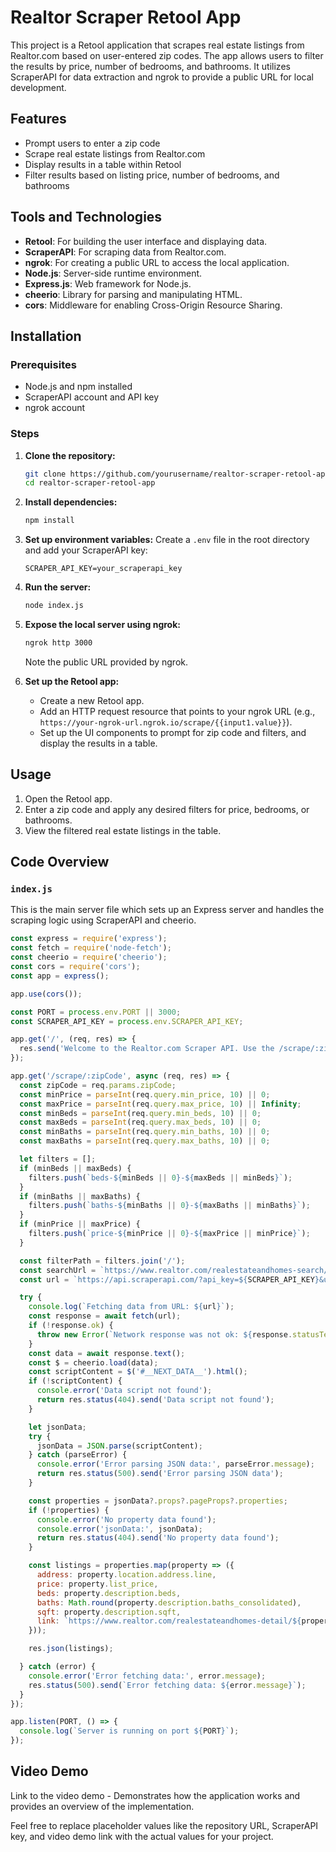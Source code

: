 # Realtor Scraper Retool App

This project is a Retool application that scrapes real estate listings from Realtor.com based on user-entered zip codes. The app allows users to filter the results by price, number of bedrooms, and bathrooms. It utilizes ScraperAPI for data extraction and ngrok to provide a public URL for local development.

## Features

- Prompt users to enter a zip code
- Scrape real estate listings from Realtor.com
- Display results in a table within Retool
- Filter results based on listing price, number of bedrooms, and bathrooms

## Tools and Technologies

- **Retool**: For building the user interface and displaying data.
- **ScraperAPI**: For scraping data from Realtor.com.
- **ngrok**: For creating a public URL to access the local application.
- **Node.js**: Server-side runtime environment.
- **Express.js**: Web framework for Node.js.
- **cheerio**: Library for parsing and manipulating HTML.
- **cors**: Middleware for enabling Cross-Origin Resource Sharing.

## Installation

### Prerequisites

- Node.js and npm installed
- ScraperAPI account and API key
- ngrok account

### Steps

1. **Clone the repository:**
    ```sh
    git clone https://github.com/yourusername/realtor-scraper-retool-app.git
    cd realtor-scraper-retool-app
    ```

2. **Install dependencies:**
    ```sh
    npm install
    ```

3. **Set up environment variables:**
    Create a `.env` file in the root directory and add your ScraperAPI key:
    ```env
    SCRAPER_API_KEY=your_scraperapi_key
    ```

4. **Run the server:**
    ```sh
    node index.js
    ```

5. **Expose the local server using ngrok:**
    ```sh
    ngrok http 3000
    ```
    Note the public URL provided by ngrok.

6. **Set up the Retool app:**
    - Create a new Retool app.
    - Add an HTTP request resource that points to your ngrok URL (e.g., `https://your-ngrok-url.ngrok.io/scrape/{{input1.value}}`).
    - Set up the UI components to prompt for zip code and filters, and display the results in a table.

## Usage

1. Open the Retool app.
2. Enter a zip code and apply any desired filters for price, bedrooms, or bathrooms.
3. View the filtered real estate listings in the table.

## Code Overview

### `index.js`
This is the main server file which sets up an Express server and handles the scraping logic using ScraperAPI and cheerio.

```javascript
const express = require('express');
const fetch = require('node-fetch');
const cheerio = require('cheerio');
const cors = require('cors');
const app = express();

app.use(cors());

const PORT = process.env.PORT || 3000;
const SCRAPER_API_KEY = process.env.SCRAPER_API_KEY;

app.get('/', (req, res) => {
  res.send('Welcome to the Realtor.com Scraper API. Use the /scrape/:zipCode endpoint.');
});

app.get('/scrape/:zipCode', async (req, res) => {
  const zipCode = req.params.zipCode;
  const minPrice = parseInt(req.query.min_price, 10) || 0;
  const maxPrice = parseInt(req.query.max_price, 10) || Infinity;
  const minBeds = parseInt(req.query.min_beds, 10) || 0;
  const maxBeds = parseInt(req.query.max_beds, 10) || 0;
  const minBaths = parseInt(req.query.min_baths, 10) || 0;
  const maxBaths = parseInt(req.query.max_baths, 10) || 0;

  let filters = [];
  if (minBeds || maxBeds) {
    filters.push(`beds-${minBeds || 0}-${maxBeds || minBeds}`);
  }
  if (minBaths || maxBaths) {
    filters.push(`baths-${minBaths || 0}-${maxBaths || minBaths}`);
  }
  if (minPrice || maxPrice) {
    filters.push(`price-${minPrice || 0}-${maxPrice || minPrice}`);
  }

  const filterPath = filters.join('/');
  const searchUrl = `https://www.realtor.com/realestateandhomes-search/${zipCode}/${filterPath}`;
  const url = `https://api.scraperapi.com/?api_key=${SCRAPER_API_KEY}&url=${encodeURIComponent(searchUrl)}`;

  try {
    console.log(`Fetching data from URL: ${url}`);
    const response = await fetch(url);
    if (!response.ok) {
      throw new Error(`Network response was not ok: ${response.statusText}`);
    }
    const data = await response.text();
    const $ = cheerio.load(data);
    const scriptContent = $('#__NEXT_DATA__').html();
    if (!scriptContent) {
      console.error('Data script not found');
      return res.status(404).send('Data script not found');
    }

    let jsonData;
    try {
      jsonData = JSON.parse(scriptContent);
    } catch (parseError) {
      console.error('Error parsing JSON data:', parseError.message);
      return res.status(500).send('Error parsing JSON data');
    }

    const properties = jsonData?.props?.pageProps?.properties;
    if (!properties) {
      console.error('No property data found');
      console.error('jsonData:', jsonData);
      return res.status(404).send('No property data found');
    }

    const listings = properties.map(property => ({
      address: property.location.address.line,
      price: property.list_price,
      beds: property.description.beds,
      baths: Math.round(property.description.baths_consolidated),
      sqft: property.description.sqft,
      link: `https://www.realtor.com/realestateandhomes-detail/${property.permalink}`
    }));

    res.json(listings);

  } catch (error) {
    console.error('Error fetching data:', error.message);
    res.status(500).send(`Error fetching data: ${error.message}`);
  }
});

app.listen(PORT, () => {
  console.log(`Server is running on port ${PORT}`);
});
```
## Video Demo
Link to the video demo - Demonstrates how the application works and provides an overview of the implementation.

Feel free to replace placeholder values like the repository URL, ScraperAPI key, and video demo link with the actual values for your project.
